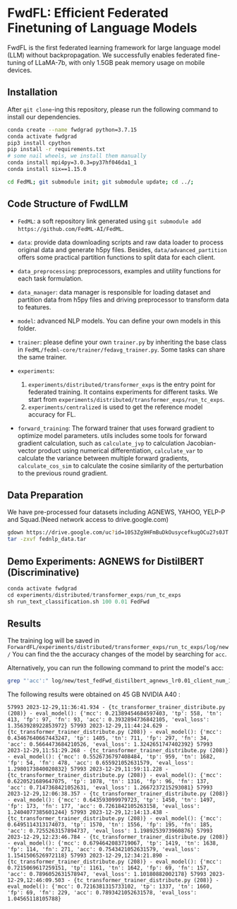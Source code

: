 # FwdFL: Efficient Federated Finetuning of Language Models

FwdFL is the first federated learning framework for large language model (LLM) without backpropagation.
We successfully enables federated fine-tuning of LLaMA-7b, with only 1.5GB peak memory usage on mobile devices.

<!-- Paper link: https://arxiv.org/abs/2308.13894 -->

<!-- ## TODO:
- [ ] 如果环境不好装的话，提供docker
- [ ] future work: 补充llama的实验代码 -->

## Installation
<!-- http://doc.fedml.ai/#/installation -->
After `git clone`-ing this repository, please run the following command to install our dependencies.

```bash
conda create --name fwdgrad python=3.7.15
conda activate fwdgrad
pip3 install cpython
pip install -r requirements.txt
# some nail wheels, we install them manually
conda install mpi4py=3.0.3=py37hf046da1_1
conda install six==1.15.0

cd FedML; git submodule init; git submodule update; cd ../; 
```

## Code Structure of FwdLLM

- `FedML`: a soft repository link generated using `git submodule add https://github.com/FedML-AI/FedML`.

- `data`: provide data downloading scripts and raw data loader to process original data and generate h5py files. Besides, `data/advanced_partition` offers some practical partition functions to split data for each client.

- `data_preprocessing`: preprocessors, examples and utility functions for each task formulation.

- `data_manager`: data manager is responsible for loading dataset and partition data from h5py files and driving preprocessor to transform data to features.

- `model`: advanced NLP models. You can define your own models in this folder.

- `trainer`: please define your own `trainer.py` by inheriting the base class in `FedML/fedml-core/trainer/fedavg_trainer.py`.
Some tasks can share the same trainer.

- `experiments`: 
    1. `experiments/distributed/transformer_exps` is the entry point for federated training. It contains experiments for different tasks. We start from `experiments/distributed/transformer_exps/run_tc_exps`.
    2. `experiments/centralized` is used to get the reference model accuracy for FL. 

- `forward_training`: The forward trainer that uses forward gradient to optimize model parameters. utils includes some tools for forward gradient calculation, such as `calculate_jvp` to calculation Jacobian-vector product using numerical differentiation, `calculate_var` to calculate the variance between multiple forward gradients, `calculate_cos_sim` to calculate the cosine similarity of the perturbation to the previous round gradient.

## Data Preparation
We have pre-processed four datasets including AGNEWS, YAHOO, YELP-P and Squad.(Need network access to drive.google.com)
```bash
gdown https://drive.google.com/uc?id=10S3Zg9HFmBuDkOusycefkugOCu27s0JT
tar -zxvf fednlp_data.tar
```

## Demo Experiments: AGNEWS for DistilBERT (Discriminative)
<!-- ## 前向梯度实验，模型: DistilBERT, 数据集: AGNEWS。 -->
```python
conda activate fwdgrad
cd experiments/distributed/transformer_exps/run_tc_exps
sh run_text_classification.sh 100 0.01 FedFwd
```

## Results
The training log will be saved in `ForwardFL/experiments/distributed/transformer_exps/run_tc_exps/log/new/`
You can find the the accuracy changes of the model by searching for `acc`.

Alternatively, you can run the following command to print the model's acc:
```bash
grep "'acc':" log/new/test_fedFwd_distilbert_agnews_lr0.01_client_num_100_numerical.log
```
The following results were obtained on 45 GB NVIDIA A40 :

`57993 2023-12-29,11:36:41.934 - {tc_transformer_trainer_distribute.py (208)} - eval_model(): {'mcc': 0.21389454684597403, 'tp': 558, 'tn': 413, 'fp': 97, 'fn': 93, 'acc': 0.3932894736842105, 'eval_loss': 1.3563928922853972}
57993 2023-12-29,11:44:24.629 - {tc_transformer_trainer_distribute.py (208)} - eval_model(): {'mcc': 0.43467640667443247, 'tp': 1405, 'tn': 711, 'fp': 297, 'fn': 34, 'acc': 0.5664473684210526, 'eval_loss': 1.3242651747402392}
57993 2023-12-29,11:51:29.268 - {tc_transformer_trainer_distribute.py (208)} - eval_model(): {'mcc': 0.5526736797408484, 'tp': 959, 'tn': 1682, 'fp': 54, 'fn': 478, 'acc': 0.655921052631579, 'eval_loss': 1.2980173840020832}
57993 2023-12-29,11:59:11.228 - {tc_transformer_trainer_distribute.py (208)} - eval_model(): {'mcc': 0.6220521689647075, 'tp': 1078, 'tn': 1316, 'fp': 96, 'fn': 137, 'acc': 0.7147368421052631, 'eval_loss': 1.2667237215293081}
57993 2023-12-29,12:06:38.357 - {tc_transformer_trainer_distribute.py (208)} - eval_model(): {'mcc': 0.643593099979723, 'tp': 1450, 'tn': 1497, 'fp': 173, 'fn': 177, 'acc': 0.7261842105263158, 'eval_loss': 1.2404077385601244}
57993 2023-12-29,12:14:13.438 - {tc_transformer_trainer_distribute.py (208)} - eval_model(): {'mcc': 0.6495114313174073, 'tp': 1570, 'tn': 1556, 'fp': 195, 'fn': 185, 'acc': 0.7255263157894737, 'eval_loss': 1.1989253973960876}
57993 2023-12-29,12:23:46.784 - {tc_transformer_trainer_distribute.py (208)} - eval_model(): {'mcc': 0.6794642083719067, 'tp': 1419, 'tn': 1638, 'fp': 114, 'fn': 271, 'acc': 0.7543421052631579, 'eval_loss': 1.1541506526972118}
57993 2023-12-29,12:34:21.890 - {tc_transformer_trainer_distribute.py (208)} - eval_model(): {'mcc': 0.7215069617259151, 'tp': 1161, 'tn': 1642, 'fp': 69, 'fn': 157, 'acc': 0.7896052631578947, 'eval_loss': 1.10180882002178}
57993 2023-12-29,12:46:09.503 - {tc_transformer_trainer_distribute.py (208)} - eval_model(): {'mcc': 0.7216381315733102, 'tp': 1337, 'tn': 1660, 'fp': 69, 'fn': 229, 'acc': 0.7893421052631578, 'eval_loss': 1.04565118105788}`

<!-- ## Demo Experiments: LLaMA for Squad (Generative)

**TODO**: add the code for LLaMA-7b
### Training
```python
```

### Evaluation（给别人我们训好的checkpoint）
```python
``` -->


<!-- ## Citation
Please cite our FwdLLM paper if it helps your research.
```bib
@misc{xu2023federated,
      title={Federated Fine-tuning of Billion-Sized Language Models across Mobile Devices}, 
      author={Mengwei Xu and Yaozong Wu and Dongqi Cai and Xiang Li and Shangguang Wang},
      year={2023},
      eprint={2308.13894},
      archivePrefix={arXiv},
      primaryClass={cs.AI}
}
``` -->